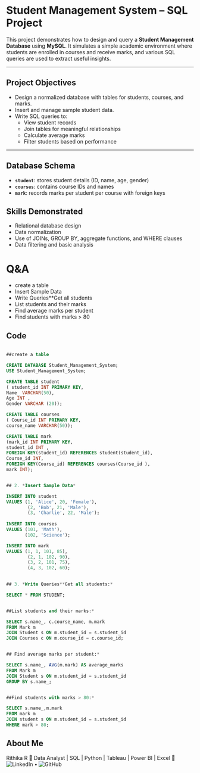 # Student Management System – SQL Project

This project demonstrates how to design and query a **Student Management Database** using **MySQL**. It simulates a simple academic environment where students are enrolled in courses and receive marks, and various SQL queries are used to extract useful insights.

---

##  Project Objectives

- Design a normalized database with tables for students, courses, and marks.
- Insert and manage sample student data.
- Write SQL queries to:
  - View student records
  - Join tables for meaningful relationships
  - Calculate average marks
  - Filter students based on performance

---

##  Database Schema

- **`student`**: stores student details (ID, name, age, gender)
- **`courses`**: contains course IDs and names
- **`mark`**: records marks per student per course with foreign keys

##  Skills Demonstrated

- Relational database design
- Data normalization
- Use of JOINs, GROUP BY, aggregate functions, and WHERE clauses
- Data filtering and basic analysis
  
# Q&A

- create a table
- Insert Sample Data
- Write Queries**Get all students
- List students and their marks
- Find average marks per student
- Find students with marks > 80



## Code

 
``` sql

##create a table

CREATE DATABASE Student_Management_System;
USE Student_Management_System;

CREATE TABLE student
( student_id INT PRIMARY KEY,
Name_ VARCHAR(50),
Age INT ,
Gender VARCHAR (20));

CREATE TABLE courses
( Course_id INT PRIMARY KEY,
course_name VARCHAR(50));

CREATE TABLE mark
(mark_id INT PRIMARY KEY,
student_id INT ,
FOREIGN KEY(student_id) REFERENCES student(student_id),
Course_id INT,
FOREIGN KEY(Course_id) REFERENCES courses(Course_id ),
mark INT);


## 2. *Insert Sample Data*

INSERT INTO student
VALUES (1, 'Alice', 20, 'Female'),
		(2, 'Bob', 21, 'Male'),
	    (3, 'Charlie', 22, 'Male');
        
INSERT INTO courses
VALUES (101, 'Math'),
	   (102, 'Science');

INSERT INTO mark
VALUES (1, 1, 101, 85),
		(2, 1, 102, 90),
		(3, 2, 101, 75),
		(4, 3, 102, 60);
        

## 3. *Write Queries**Get all students:*        

SELECT * FROM STUDENT;


##List students and their marks:*

SELECT s.name_, c.course_name, m.mark
FROM Mark m
JOIN Student s ON m.student_id = s.student_id
JOIN Courses c ON m.course_id = c.course_id;


## Find average marks per student:*

SELECT s.name_, AVG(m.mark) AS average_marks
FROM Mark m
JOIN Student s ON m.student_id = s.student_id
GROUP BY s.name_;


##Find students with marks > 80:*

SELECT s.name_,m.mark
FROM mark m
JOIN student s ON m.student_id = s.student_id
WHERE mark > 80;
```
## About Me
Rithika R
📌 Data Analyst | SQL | Python | Tableau | Power BI | Excel
🔗 ![LinkedIn](https://www.linkedin.com/in/rithika-ramalingam-r-02714b244/) • ![GitHub](https://github.com/settings/profile)






